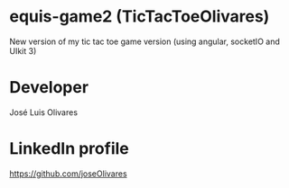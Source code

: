 # equis-game2 (TicTacToeOlivares)

New version of my tic tac toe game version (using angular, socketIO and UIkit 3)

# Developer

José Luis Olivares

# LinkedIn profile

https://github.com/joseOlivares
